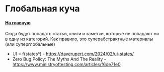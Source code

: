 # Глобальная куча

#### [На главную](README.md)

Сюда будут попадать статьи, книги и заметки, которые не попадают ни в одну из категорий. Как правило, это суперабстрактные материалы (или суперглобальные)

- UI = f(statesⁿ) - https://daverupert.com/2024/02/ui-states/
- Zero Bug Policy: The Myths And The Reality - https://www.ministryoftesting.com/articles/f6de71e0

